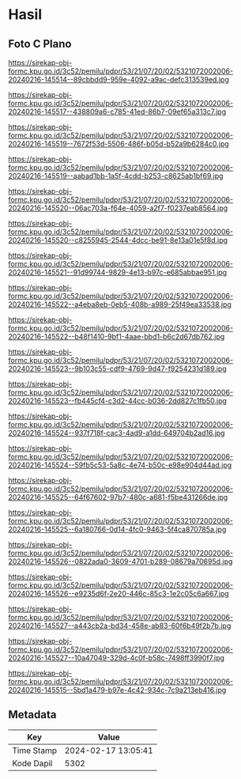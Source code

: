# Hasil

## Foto C Plano

https://sirekap-obj-formc.kpu.go.id/3c52/pemilu/pdpr/53/21/07/20/02/5321072002006-20240216-145514--89cbbdd9-959e-4092-a9ac-defc313539ed.jpg

https://sirekap-obj-formc.kpu.go.id/3c52/pemilu/pdpr/53/21/07/20/02/5321072002006-20240216-145517--438809a6-c785-41ed-86b7-09ef65a313c7.jpg

https://sirekap-obj-formc.kpu.go.id/3c52/pemilu/pdpr/53/21/07/20/02/5321072002006-20240216-145519--7672f53d-5506-486f-b05d-b52a9b6284c0.jpg

https://sirekap-obj-formc.kpu.go.id/3c52/pemilu/pdpr/53/21/07/20/02/5321072002006-20240216-145519--aabad1bb-1a5f-4cdd-b253-c8625ab1bf69.jpg

https://sirekap-obj-formc.kpu.go.id/3c52/pemilu/pdpr/53/21/07/20/02/5321072002006-20240216-145520--06ac703a-f64e-4059-a2f7-f0237eab8564.jpg

https://sirekap-obj-formc.kpu.go.id/3c52/pemilu/pdpr/53/21/07/20/02/5321072002006-20240216-145520--c8255945-2544-4dcc-be91-8e13a01e5f8d.jpg

https://sirekap-obj-formc.kpu.go.id/3c52/pemilu/pdpr/53/21/07/20/02/5321072002006-20240216-145521--91d99744-9829-4e13-b97c-e685abbae951.jpg

https://sirekap-obj-formc.kpu.go.id/3c52/pemilu/pdpr/53/21/07/20/02/5321072002006-20240216-145522--a4eba8eb-0eb5-408b-a989-25f49ea33538.jpg

https://sirekap-obj-formc.kpu.go.id/3c52/pemilu/pdpr/53/21/07/20/02/5321072002006-20240216-145522--b48f1410-9bf1-4aae-bbd1-b6c2d67db762.jpg

https://sirekap-obj-formc.kpu.go.id/3c52/pemilu/pdpr/53/21/07/20/02/5321072002006-20240216-145523--9b103c55-cdf9-4769-9d47-f9254231d189.jpg

https://sirekap-obj-formc.kpu.go.id/3c52/pemilu/pdpr/53/21/07/20/02/5321072002006-20240216-145523--fb445cf4-c3d2-44cc-b036-2dd827c1fb50.jpg

https://sirekap-obj-formc.kpu.go.id/3c52/pemilu/pdpr/53/21/07/20/02/5321072002006-20240216-145524--937f718f-cac3-4ad9-a1dd-649704b2ad16.jpg

https://sirekap-obj-formc.kpu.go.id/3c52/pemilu/pdpr/53/21/07/20/02/5321072002006-20240216-145524--59fb5c53-5a8c-4e74-b50c-e98e904d44ad.jpg

https://sirekap-obj-formc.kpu.go.id/3c52/pemilu/pdpr/53/21/07/20/02/5321072002006-20240216-145525--64f67602-97b7-480c-a681-f5be431266de.jpg

https://sirekap-obj-formc.kpu.go.id/3c52/pemilu/pdpr/53/21/07/20/02/5321072002006-20240216-145525--6a180766-0d14-4fc0-9463-5f4ca870785a.jpg

https://sirekap-obj-formc.kpu.go.id/3c52/pemilu/pdpr/53/21/07/20/02/5321072002006-20240216-145526--0822ada0-3609-4701-b289-08679a70695d.jpg

https://sirekap-obj-formc.kpu.go.id/3c52/pemilu/pdpr/53/21/07/20/02/5321072002006-20240216-145526--e9235d6f-2e20-446c-85c3-1e2c05c6a667.jpg

https://sirekap-obj-formc.kpu.go.id/3c52/pemilu/pdpr/53/21/07/20/02/5321072002006-20240216-145527--a443cb2a-bd34-458e-ab83-60f6b49f2b7b.jpg

https://sirekap-obj-formc.kpu.go.id/3c52/pemilu/pdpr/53/21/07/20/02/5321072002006-20240216-145527--10a47049-329d-4c0f-b58c-7498ff3990f7.jpg

https://sirekap-obj-formc.kpu.go.id/3c52/pemilu/pdpr/53/21/07/20/02/5321072002006-20240216-145515--5bd1a479-b97e-4c42-934c-7c9a213eb416.jpg


## Metadata

| Key        | Value               |
| ---------- | ------------------- |
| Time Stamp | 2024-02-17 13:05:41 |
| Kode Dapil | 5302                |




